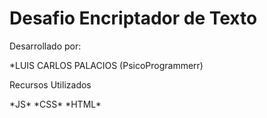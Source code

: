 <h1>Desafio Encriptador de Texto </h1>
<p>Desarrollado por:</p>
*LUIS CARLOS PALACIOS (PsicoProgrammerr) 
<p>Recursos Utilizados</p>
*JS*
*CSS*
*HTML*
